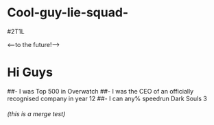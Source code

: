 # Cool-guy-lie-squad-
#2T1L

<--to the future!-->

# Hi Guys

##- I was Top 500 in Overwatch
##- I was the CEO of an officially recognised company in year 12
##- I can any% speedrun Dark Souls 3 

###### (this is a merge test)
